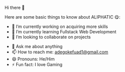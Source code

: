Hi there 👋 

Here are some basic things to know about ALIPHATIC 😋:


- 🔭 I’m currently working on acquiring more skills
- 🌱 I’m currently learning Fullstack Web Development
- 👯 I’m looking to collaborate on projects 
<!--- 🤔 I’m looking for help with--> 
- 💬 Ask me about anything
- 📫 How to reach me: adegokefuad1@gmail.com
- 😄 Pronouns: He/Him
- ⚡ Fun fact: I love Gaming
